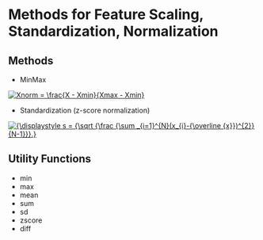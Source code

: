 
# Methods for Feature Scaling, Standardization, Normalization


## Methods

 - MinMax

 <a href="https://www.codecogs.com/eqnedit.php?latex=Xnorm&space;=&space;\frac{X&space;-&space;Xmin}{Xmax&space;-&space;Xmin}" target="_blank"><img src="https://latex.codecogs.com/gif.latex?Xnorm&space;=&space;\frac{X&space;-&space;Xmin}{Xmax&space;-&space;Xmin}" title="Xnorm = \frac{X - Xmin}{Xmax - Xmin}" /></a>

 - Standardization (z-score normalization)

<a href="https://www.codecogs.com/eqnedit.php?latex={\displaystyle&space;s&space;=&space;{\sqrt&space;{\frac&space;{\sum&space;_{i=1}^{N}(x_{i}-{\overline&space;{x}})^{2}}{N-1}}}.}" target="_blank"><img src="https://latex.codecogs.com/gif.latex?{\displaystyle&space;s&space;=&space;{\sqrt&space;{\frac&space;{\sum&space;_{i=1}^{N}(x_{i}-{\overline&space;{x}})^{2}}{N-1}}}.}" title="{\displaystyle s = {\sqrt {\frac {\sum _{i=1}^{N}(x_{i}-{\overline {x}})^{2}}{N-1}}}.}" /></a>

## Utility Functions

 - min
 - max
 - mean
 - sum
 - sd
 - zscore
 - diff
